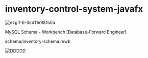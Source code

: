 # inventory-control-system-javafx

![ezgif-6-0cd11e981b0a](https://user-images.githubusercontent.com/65245922/131552929-0f5831b2-60d4-4b22-8cf6-f1d485e75280.gif)


MySQL Schema - Workbench [Database-Forward Engineer]

  schema/inventory-schema.mwb

![DDDDD](https://user-images.githubusercontent.com/65245922/131553265-28f6c0aa-b462-40a0-ae99-358543613177.png)



